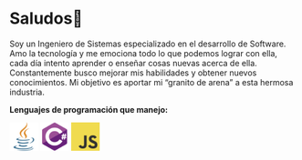 # Saludos👋

Soy un Ingeniero de Sistemas especializado en el desarrollo de Software. Amo la tecnología y me emociona todo lo que podemos lograr con ella, cada día intento aprender o enseñar cosas nuevas acerca de ella. Constantemente busco mejorar mis habilidades y obtener nuevos conocimientos. Mi objetivo es aportar mi “granito de arena” a esta hermosa industria.

**Lenguajes de programación que manejo:**

<img width="50" alt="java" src="img/javase.png" title="java">
<img width="50" alt="c sharp" src="img/cSharp_logo.png" title="c sharp">
<img width="50" alt="javascript" src="img/JavaScript-logo.png" title="javascript">
